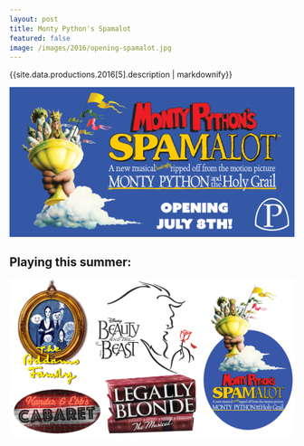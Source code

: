 ```yaml
---
layout: post
title: Monty Python's Spamalot 
featured: false
image: /images/2016/opening-spamalot.jpg
---
```


{{site.data.productions.2016[5].description | markdownify}}

![](/images/2016/opening-spamalot.jpg)

## Playing this summer:

![](/images/2016/seasonslide2016.jpg)